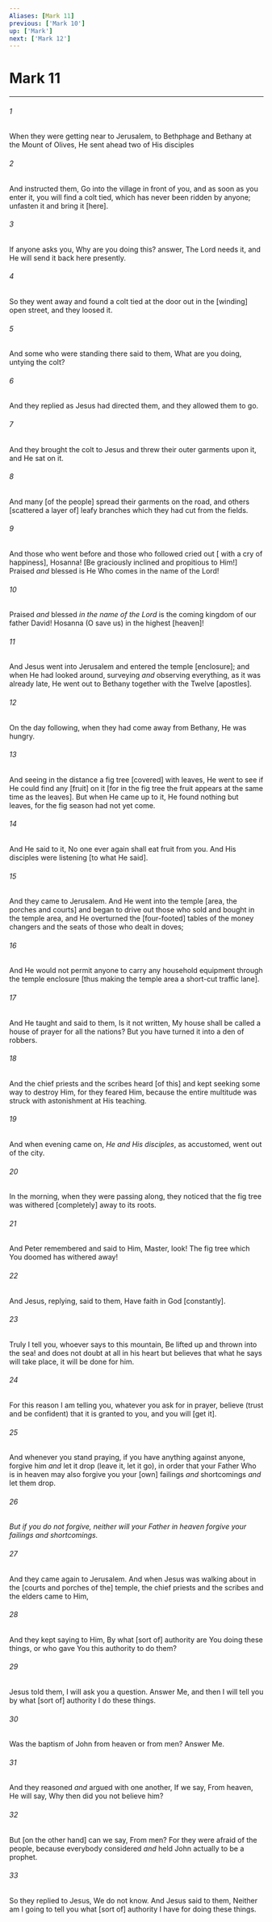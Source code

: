 ```yaml
---
Aliases: [Mark 11]
previous: ['Mark 10']
up: ['Mark']
next: ['Mark 12']
---
```

# Mark 11

***














###### 1 






When they were getting near to Jerusalem, to Bethphage and Bethany at the Mount of Olives, He sent ahead two of His disciples 













###### 2 






And instructed them, Go into the village in front of you, and as soon as you enter it, you will find a colt tied, which has never been ridden by anyone; unfasten it and bring it [here]. 













###### 3 






If anyone asks you, Why are you doing this? answer, The Lord needs it, and He will send it back here presently. 













###### 4 






So they went away and found a colt tied at the door out in the [winding] open street, and they loosed it. 













###### 5 






And some who were standing there said to them, What are you doing, untying the colt? 













###### 6 






And they replied as Jesus had directed them, and they allowed them to go. 













###### 7 






And they brought the colt to Jesus and threw their outer garments upon it, and He sat on it. 













###### 8 






And many [of the people] spread their garments on the road, and others [scattered a layer of] leafy branches which they had cut from the fields. 













###### 9 






And those who went before and those who followed cried out [ with a cry of happiness], Hosanna! [Be graciously inclined and propitious to Him!] Praised _and_ blessed is He Who comes in the name of the Lord! 













###### 10 






Praised _and_ blessed _in the name of the Lord_ is the coming kingdom of our father David! Hosanna (O save us) in the highest [heaven]! 













###### 11 






And Jesus went into Jerusalem and entered the temple [enclosure]; and when He had looked around, surveying _and_ observing everything, as it was already late, He went out to Bethany together with the Twelve [apostles]. 













###### 12 






On the day following, when they had come away from Bethany, He was hungry. 













###### 13 






And seeing in the distance a fig tree [covered] with leaves, He went to see if He could find any [fruit] on it [for in the fig tree the fruit appears at the same time as the leaves]. But when He came up to it, He found nothing but leaves, for the fig season had not yet come. 













###### 14 






And He said to it, No one ever again shall eat fruit from you. And His disciples were listening [to what He said]. 













###### 15 






And they came to Jerusalem. And He went into the temple [area, the porches and courts] and began to drive out those who sold and bought in the temple area, and He overturned the [four-footed] tables of the money changers and the seats of those who dealt in doves; 













###### 16 






And He would not permit anyone to carry any household equipment through the temple enclosure [thus making the temple area a short-cut traffic lane]. 













###### 17 






And He taught and said to them, Is it not written, My house shall be called a house of prayer for all the nations? But you have turned it into a den of robbers. 













###### 18 






And the chief priests and the scribes heard [of this] and kept seeking some way to destroy Him, for they feared Him, because the entire multitude was struck with astonishment at His teaching. 













###### 19 






And when evening came on, _He and_ _His disciples_, as accustomed, went out of the city. 













###### 20 






In the morning, when they were passing along, they noticed that the fig tree was withered [completely] away to its roots. 













###### 21 






And Peter remembered and said to Him, Master, look! The fig tree which You doomed has withered away! 













###### 22 






And Jesus, replying, said to them, Have faith in God [constantly]. 













###### 23 






Truly I tell you, whoever says to this mountain, Be lifted up and thrown into the sea! and does not doubt at all in his heart but believes that what he says will take place, it will be done for him. 













###### 24 






For this reason I am telling you, whatever you ask for in prayer, believe (trust and be confident) that it is granted to you, and you will [get it]. 













###### 25 






And whenever you stand praying, if you have anything against anyone, forgive him _and_ let it drop (leave it, let it go), in order that your Father Who is in heaven may also forgive you your [own] failings _and_ shortcomings _and_ let them drop. 













###### 26 






_But if you do not forgive, neither will your Father in heaven forgive your failings and shortcomings._ 













###### 27 






And they came again to Jerusalem. And when Jesus was walking about in the [courts and porches of the] temple, the chief priests and the scribes and the elders came to Him, 













###### 28 






And they kept saying to Him, By what [sort of] authority are You doing these things, or who gave You this authority to do them? 













###### 29 






Jesus told them, I will ask you a question. Answer Me, and then I will tell you by what [sort of] authority I do these things. 













###### 30 






Was the baptism of John from heaven or from men? Answer Me. 













###### 31 






And they reasoned _and_ argued with one another, If we say, From heaven, He will say, Why then did you not believe him? 













###### 32 






But [on the other hand] can we say, From men? For they were afraid of the people, because everybody considered _and_ held John actually to be a prophet. 













###### 33 






So they replied to Jesus, We do not know. And Jesus said to them, Neither am I going to tell you what [sort of] authority I have for doing these things.
